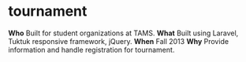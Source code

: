 tournament
==========
<b>Who</b> Built for student organizations at TAMS. 
<b>What</b> Built using Laravel, Tuktuk responsive framework, jQuery.
<b>When</b> Fall 2013
<b>Why</b> Provide information and handle registration for tournament. 
